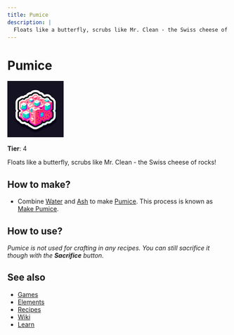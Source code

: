 ```yaml
---
title: Pumice
description: |
  Floats like a butterfly, scrubs like Mr. Clean - the Swiss cheese of rocks!
---
```

# Pumice

![](../images/item.pumice.png)

**Tier**: 4

Floats like a butterfly, scrubs like Mr. Clean - the Swiss cheese of rocks!

## How to make?

* Combine [Water](/wiki/elements/water) and [Ash](/wiki/elements/ash) to make [Pumice](/wiki/elements/pumice). This process is known as [Make Pumice](/wiki/recipes/make-pumice).

## How to use?

_Pumice is not used for crafting in any recipes. You can still sacrifice it though with the **Sacrifice** button._

## See also

* [Games](/wiki/games)
* [Elements](/wiki/elements)
* [Recipes](/wiki/recipes)
* [Wiki](/wiki/index)
* [Learn](/learn/index)